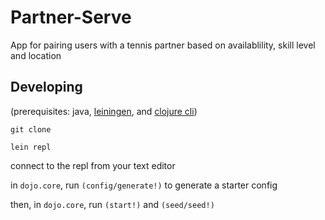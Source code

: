 # Partner-Serve

App for pairing users with a tennis partner based on availablility, skill level and location

## Developing

(prerequisites: java, [leiningen](https://leiningen.org/), and [clojure cli](https://clojure.org/guides/getting_started#_clojure_installer_and_cli_tools))

`git clone`

`lein repl`

connect to the repl from your text editor

in `dojo.core`, run `(config/generate!)` to generate a starter config

then, in `dojo.core`, run `(start!)` and `(seed/seed!)`
